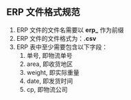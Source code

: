 ## ERP 文件格式规范

1. ERP 文件的文件名需要以 **erp\_** 作为前缀
2. ERP 文件的文件格式为：**.csv**
3. ERP 表中至少需要包含以下字段：
   1. 单号, 即物流单号
   2. area, 即收货地区
   3. weight, 即实际重量
   4. date, 即发货时间
   5. cp, 即物流公司
